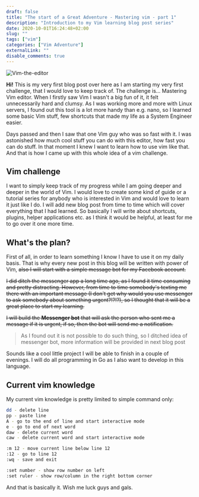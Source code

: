 ```yaml
---
draft: false
title: "The start of a Great Adventure - Mastering vim - part 1"
description: "Introduction to my Vim learning blog post series"
date: 2020-10-01T16:24:48+02:00
slug: ""
tags: ["vim"]
categories: ["Vim Adventure"]
externalLink: ""
disable_comments: true
---
```


![Vim-the-editor](/vim/vim-the-editor.jpg)

**Hi!** This is my very first blog post over here as I am starting my very first challenge, that I would love to keep track of. The challenge is... Mastering Vim editor. When I firstly saw Vim I wasn't a big fun of it, it felt unnecessarily hard and clumsy. As I was working more and more with Linux servers, I found out this tool is a lot more handy than e.g. nano, so I learned some basic Vim stuff, few shortcuts that made my life as a System Engineer easier. 

Days passed and then I saw that one Vim guy who was so fast with it. I was astonished how much cool stuff you can do with this editor, how fast you can do stuff. In that moment I knew I want to learn how to use vim like that. And that is how I came up with this whole idea of a vim challenge. 

## Vim challenge

I want to simply keep track of my progress while I am going deeper and deeper in the world of Vim. I would love to create some kind of guide or a tutorial series for anybody who is interested in Vim and would love to learn it just like I do. I will add new blog post from time to time which will cover everything that I had learned. So basically I will write about shortcuts, plugins, helper applications etc. as I think it would be helpful, at least for me to go over it one more time.

## What's the plan?

First of all, in order to learn something I know I have to use it on my daily basis. That is why every new post in this blog will be written with power of Vim, ~~also I will start with a simple message bot for my Facebook account.~~

~~I did ditch the messenger app a long time ago, as I found it time consuming and pretty distracting. However, from time to time somebody's texting me there with an important message (I don't get why would you use messenger to ask somebody about something urgent?!?!?), so I thought that it will be a great place to start my learning.~~

~~I will build the **Messenger bot** that will ask the person who sent me a message if it is urgent, if so, then the bot will send me a notification.~~

> As I found out it is not possible to do such thing, so I ditched idea of messenger bot, more information will be provided in next blog post  

Sounds like a cool little project I will be able to finish in a couple of evenings. I will do all programming in Go as I also want to develop in this language. 

## Current vim knowledge

My current vim knowledge is pretty limited to simple command only:

```bash
dd - delete line
pp - paste line
A - go to the end of line and start interactive mode
e - go to end of next word
daw - delete current word
caw - delete current word and start interactive mode

:m 12 - move current line below line 12
:12 - go to line 12
:wq - save and exit

:set number - show row number on left
:set ruler - show row/column in the right bottom corner
```

And that is basically it. Wish me luck guys and gals.

